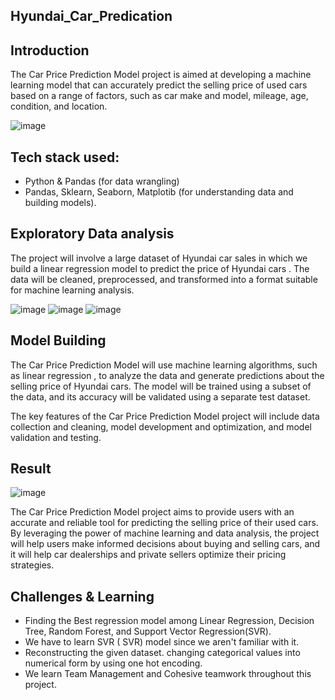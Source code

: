## Hyundai_Car_Predication

## Introduction
The Car Price Prediction Model project is aimed at developing a machine learning model that can accurately predict the selling price of used cars based on a range of factors, such as car make and model, mileage, age, condition, and location.

![image](https://github.com/PrashantMurdare/Hyundai_Car_Predication/assets/129051383/2ea61a66-8b44-4aec-9f2b-673aa706d83b)

## Tech stack used:
- Python & Pandas (for data wrangling)
- Pandas, Sklearn, Seaborn, Matplotib (for understanding data and building models).

## Exploratory Data analysis
The project will involve a large dataset of Hyundai car sales in which we build a linear regression model to predict the price of Hyundai cars . The data will be cleaned, preprocessed, and transformed into a format suitable for machine learning analysis.

![image](https://github.com/PrashantMurdare/Hyundai_Car_Predication/assets/129051383/5804b485-5331-48ca-83fc-0239b784e3f5)
![image](https://github.com/PrashantMurdare/Hyundai_Car_Predication/assets/129051383/5d4fb2a1-26fa-4fef-84f4-c4c067b316dd)
![image](https://github.com/PrashantMurdare/Hyundai_Car_Predication/assets/129051383/8971d26a-9b78-4bb7-a12c-07b9cf1efae4)


## Model Building
The Car Price Prediction Model will use machine learning algorithms, such as linear regression , to analyze the data and generate predictions about the selling price of Hyundai cars. The model will be trained using a subset of the data, and its accuracy will be validated using a separate test dataset.

The key features of the Car Price Prediction Model project will include data collection and cleaning, model development and optimization, and model validation and testing.

## Result

![image](https://github.com/PrashantMurdare/Hyundai_Car_Predication/assets/129051383/6c544356-4e5a-48cb-a493-9bf117b188ca)


The Car Price Prediction Model project aims to provide users with an accurate and reliable tool for predicting the selling price of their used cars. By leveraging the power of machine learning and data analysis, the project will help users make informed decisions about buying and selling cars, and it will help car dealerships and private sellers optimize their pricing strategies.

## Challenges & Learning
- Finding the Best regression model among Linear Regression, Decision Tree, Random Forest, and Support Vector Regression(SVR).
- We have to learn SVR ( SVR) model since we aren't familiar with it.
- Reconstructing the given dataset. changing categorical values into numerical form by using one hot encoding.
- We learn Team Management and Cohesive teamwork throughout this project.



